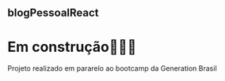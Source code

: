 ## blogPessoalReact
# Em construção👨🏽‍💻
Projeto realizado em pararelo ao bootcamp da Generation Brasil
